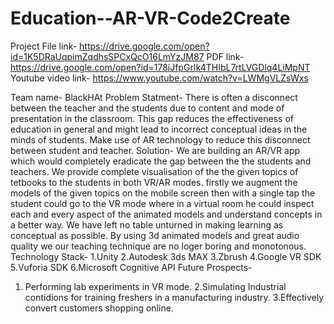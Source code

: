 # Education--AR-VR-Code2Create


Project File link- https://drive.google.com/open?id=1K5DRaUqpimZqdhsSPCxQcO16LmYzJM87
PDF link- https://drive.google.com/open?id=178iJfpGrIk4THIbL7rtLVGDlq4LiMpNT
Youtube video link- https://www.youtube.com/watch?v=LWMgVLZsWxs



Team name- BlackHAt
Problem Statment- There is often a disconnect between the teacher and the students due to content and mode of presentation in the classroom. This gap reduces the effectiveness of education in general and might lead to incorrect conceptual ideas in the minds of students. Make use of AR technology to reduce this disconnect between student and teacher.
Solution-
We are building an AR/VR app which would completely eradicate the gap between the the students and teachers. We provide complete visualisation of the the given topics of tetbooks to the students in both VR/AR modes. firstly we augment the models of the given topics on the mobile screen then with a single tap the student could go to the VR mode where in a virtual room he could inspect each and every aspect of the animated models and understand concepts in a better way.
We have left no table unturned in making learning as conceptual as possible.
By using 3d animated models and great audio quality we our teaching technique are no loger boring and monotonous.
Technology Stack-
1.Unity
2.Autodesk 3ds MAX
3.Zbrush
4.Google VR SDK
5.Vuforia SDK
6.Microsoft Cognitive API
Future Prospects-
1. Performing lab experiments in VR mode.
2.Simulating Industrial contidions  for training freshers in a manufacturing industry.
3.Effectively convert customers shopping online.

